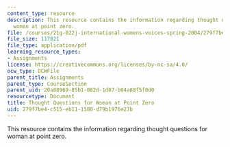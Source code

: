 ```yaml
---
content_type: resource
description: This resource contains the information regarding thought questions for
  woman at point zero.
file: /courses/21g-022j-international-womens-voices-spring-2004/279f7be4c515eb111580d79b1976e27b_MIT21G_022JS04_f_wm.pdf
file_size: 117821
file_type: application/pdf
learning_resource_types:
- Assignments
license: https://creativecommons.org/licenses/by-nc-sa/4.0/
ocw_type: OCWFile
parent_title: Assignments
parent_type: CourseSection
parent_uid: 20a88969-85b1-082d-1d87-b04a88f5f0d0
resourcetype: Document
title: Thought Questions for Woman at Point Zero
uid: 279f7be4-c515-eb11-1580-d79b1976e27b
---
```

This resource contains the information regarding thought questions for woman at point zero.